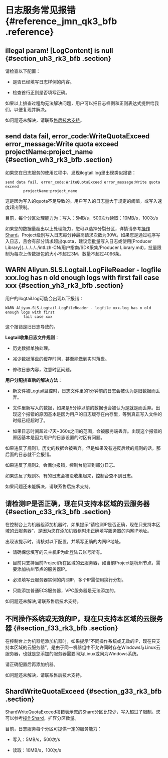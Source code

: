 # 日志服务常见报错 {#reference_jmn_qk3_bfb .reference}

## illegal param! \[LogContent\] is null {#section_uh3_rk3_bfb .section}

请检查以下配置：

-   是否已经填写日志样例的内容。

-   检查首行正则是否填写正确。


如果以上排查过程均无法解决问题，用户可以把日志样例和正则表达式提供给我们，以便复现并解决。

如问题还未解决，请联系[售后技术支持](https://selfservice.console.aliyun.com/ticket/createIndex.htm)。

## send data fail, error\_code:WriteQuotaExceed error\_message:Write quota exceed projectName:project\_name {#section_wh3_rk3_bfb .section}

如果您在日志服务的使用过程中，发现ilogtail.log里出现类似报错：

```
send data fail, error_code:WriteQuotaExceed error_message:Write quota exceed
        projectName:project_name
```

这是因为写入的quota不足导致的。用户写入的日志量大于规定的阈值，或写入速度超出限制。

目前，每个分区处理能力为：写入：5MB/s，500次/s读取：10MB/s，100次/s

如果您的数据量超出以上处理能力，您可以选择分裂分区，详情请参考[操作Shard](../../../../intl.zh-CN/用户指南/准备工作/操作Shard.md)。Project级别写入日志每分钟最高请求次数为30W。如果您是通过程序写入日志，且会有部分请求超出quota，建议您批量写入日志或使用[Producer Library](../../../../intl.zh-CN/用户指南/SDK采集/Producer Library.md)，批量限制为每次上传数据包的大小不超过3M、数量不超过4096条。

## WARN Aliyun.SLS.Logtail.LogFileReader - logfile xxx.log has n old enough logs with first fail case xxx {#section_yh3_rk3_bfb .section}

用户的ilogtail.log可能会出现以下报错：

```
WARN Aliyun.SLS.Logtail.LogFileReader - logfile xxx.log has n old enough logs with first
        fail case xxx
```

这个报错是旧日志导致的。

**Logtail收集日志文件规则**：

-   历史数据单独处理。

-   减少数据落盘的缓存时间，甚至能做到实时落盘。

-   修改日志内容，注意时区问题。


**用户分配排查后的解决方法**：

-   新文件被Logtail监控时，日志文件里的1分钟前的日志会被认为是旧数据而丢弃。

-   文件里新写入的数据，如果是5分钟以前的数据也会被认为是就是而丢弃。出现这个报错的原因基本是因为用户的日志缓存在内存里，等到真正写入文件的时候已经超时了。

-   如果日志时间超过-7天~360s之间的范围，会被服务端丢弃。出现这个报错的原因基本是因为用户的日志设置的时区有问题。


如果违反了规则1，历史的数据会被丢弃。但是如果没有违反后续的规则的话，那后面的日志就不会报错。

如果违反了规则2，会偶尔报错，控制台能查到部分日志。

如果违反了规则3，有的日志会被没收集起来，控制台查不到日志。

如果问题还未能解决，请联系售后技术支持。

## 请检测IP是否正确，现在只支持本区域的云服务器 {#section_c33_rk3_bfb .section}

在控制台上为机器组添加机器时，如果提示“请检测IP是否正确，现在只支持本区域的云服务器”，是因为您在添加机器组时未正确填写服务器的内网IP地址。

出现该提示时，请核对以下配置，并填写正确的内网IP地址。

-   请确保您填写的云主机IP为此登陆云账号所有。

-   目前只支持当前Project所在区域的云服务器，如当前Project是杭州节点，需要添加杭州节点的服务器IP。

-   必须填写云服务器实例的内网IP，多个IP需使用换行分割。

-   只能添加普通ECS服务器，VPC服务器是无法添加的。


如问题还未解决,请联系售后技术支持。

## 不同操作系统或无效的IP，现在只支持本区域的云服务器 {#section_f33_rk3_bfb .section}

在控制台上为机器组添加机器时，如果提示“不同操作系统或无效的IP，现在只支持本区域的云服务器”，是由于同一机器组中不允许同时存在Windows与Linux云服务器，也就是您添加的服务器需要同为Linux或同为Windows系统。

请正确配置后再添加机器。

如问题还未解决，请联系售后技术支持。

## ShardWriteQuotaExceed {#section_g33_rk3_bfb .section}

ShardWriteQuotaExceed报错表示您的Shard分区比较少，写入超过了限制。您可以参考[操作Shard](../../../../intl.zh-CN/用户指南/准备工作/操作Shard.md)，扩容分区数量。

目前，日志服务每个分区可提供一定的服务能力：

-   写入：5MB/s，500次/s

-   读取：10MB/s，100次/s


